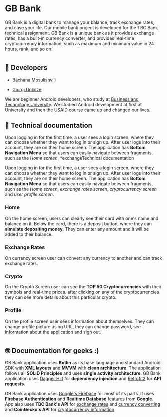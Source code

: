 # GB Bank
GB Bank is a digital bank to manage your balance, track exchange rates,
and ease your life. Our mobile bank project is developed for the TBC Bank
technical assignment. GB Bank is a unique bank as it provides exchange rates,
has a built-in currency converter, and provides real-time cryptocurrency
information, such as maximum and minimum value in 24 hours, rank, and so on.
  #


## 🚀 Developers

- [Bachana Mosulishvili](https://www.github.com/bchmsl)

- [Giorgi Dolidze](https://www.github.com/GiorgiDolidzee)

We are beginner Android developers,
who study at [Business and Technology University](https://btu.edu.ge/). We studied
Android development at first at University and then the
[USAID](https://www.usaid.gov/) course came up and changed our lives. 
 ## 
## 📝 Technical documentation

Upon logging in for the first time, a user sees a login screen,
where they can choose whether they want to log in or sign up.
After user logs into their account, they are on their home screen.
The application has **Bottom Navigation Menu** so that users
can easily navigate between fragments, such as the *Home screen*, *exchangeTechnical documentation

Upon logging in for the first time, a user sees a login screen,
where they can choose whether they want to log in or sign up.
After user logs into their account, they are on their home screen.
The application has **Bottom Navigation Menu** so that users
can easily navigate between fragments, such as the *Home screen*, *exchange rates
screen*, *cryptocurrency screen* and *user profile screen*.

  
### Home
On the home screen, users can clearly see their card with one's name and balance on it.
Below the card, there is a deposit button, where they can **simulate depositing money**. They
can enter any amount and it will be added to their balance.
  

### Exchange Rates
On currency screen user can convert any currency to another and can track exchange rates.
  

### Crypto
On the Crypto Screen user can see the **TOP 50 Cryptocurrencies** with their symbols and real-time prices.
after clicking on any of the cryptocurrencies they can see more details about this particular
crypto.

  
### Profile
On the profile screen user sees information about themselves. They can change profile picture
using URL, they can change password, see information about the application and sign out.
  
# 
## 🤓 Documentation for geeks :)
GB Bank application uses **Kotlin** as its base language and standard Android
SDK with **XML layouts** and **MVVM** with **clean architecture**. The application follows all **SOLID
Principles** and uses **single activity architecture**. GB Bank application uses [Dagger Hilt](https://github.com/google/dagger/tree/master/java/dagger/hilt)
for **dependency injection** and [Retrofit2](https://github.com/square/retrofit) for **API requests**.
  

GB Bank application uses [Google's Firebase](https://firebase.google.com/) for most of its parts.
It uses **Firebase Authentication** and **Realtime Database** features from **Google**.
App also uses **TBC Bank's API** for [exchange rates](https://developers.tbcbank.ge/reference/exchangerates-get-commercial-rates-api) and [currency converting](https://developers.tbcbank.ge/reference/exchangerates-convert-with-commercial-rates-api) and
**CoinGecko's API** for [cryptocurrency information](https://www.coingecko.com/en/api/documentation).
